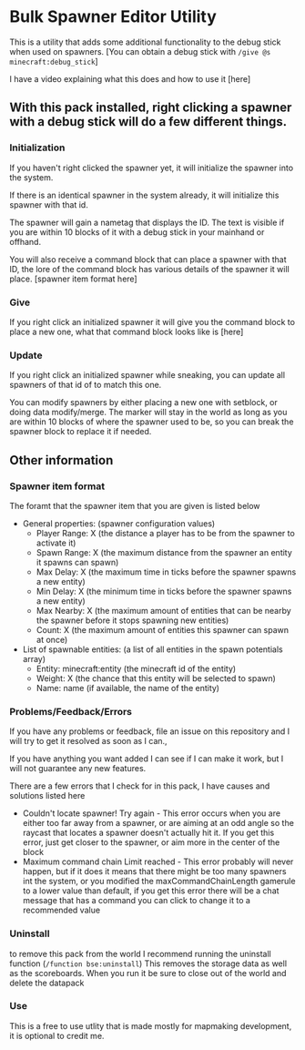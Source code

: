# Bulk Spawner Editor Utility

This is a utility that adds some additional functionality to the debug stick when used on spawners. [You can obtain a debug stick with `/give @s minecraft:debug_stick`] 

I have a video explaining what this does and how to use it [here]

## With this pack installed, right clicking a spawner with a debug stick will do a few different things.
### Initialization
If you haven't right clicked the spawner yet, it will initialize the spawner into the system.

If there is an identical spawner in the system already, it will initialize this spawner with that id.

The spawner will gain a nametag that displays the ID. The text is visible if you are within 10 blocks of it with a debug stick in your mainhand or offhand.

You will also receive a command block that can place a spawner with that ID, the lore of the command block has various details of the spawner it will place. [spawner item format here]

### Give
If you right click an initialized spawner it will give you the command block to place a new one, what that command block looks like is [here]

### Update
If you right click an initialized spawner while sneaking, you can update all spawners of that id of to match this one. 

You can modify spawners by either placing a new one with setblock, or doing data modify/merge. The marker will stay in the world as long as you are within 10 blocks of where the spawner used to be, so you can break the spawner block to replace it if needed. 

## Other information
### Spawner item format
The foramt that the spawner item that you are given is listed below
* General properties: (spawner configuration values)
  * Player Range: X (the distance a player has to be from the spawner to activate it)
  * Spawn Range: X (the maximum distance from the spawner an entity it spawns can spawn)
  * Max Delay: X (the maximum time in ticks before the spawner spawns a new entity)
  * Min Delay: X (the minimum time in ticks before the spawner spawns a new entity)
  * Max Nearby: X (the maximum amount of entities that can be nearby the spawner before it stops spawning new entities)
  * Count: X (the maximum amount of entities this spawner can spawn at once)
* List of spawnable entities: (a list of all entities in the spawn potentials array)
  * Entity: minecraft:entity (the minecraft id of the entity)
  * Weight: X (the chance that this entity will be selected to spawn)
  * Name: name (if available, the name of the entity)
### Problems/Feedback/Errors
If you have any problems or feedback, file an issue on this repository and I will try to get it resolved as soon as I can.,

If you have anything you want added I can see if I can make it work, but I will not guarantee any new features. 

There are a few errors that I check for in this pack, I have causes and solutions listed here
* Couldn't locate spawner! Try again - This error occurs when you are either too far away from a spawner, or are aiming at an odd angle so the raycast that locates a spawner doesn't actually hit it. If you get this error, just get closer to the spawner, or aim more in the center of the block
* Maximum command chain Limit reached - This error probably will never happen, but if it does it means that there might be too many spawners int the system, or you modified the maxCommandChainLength gamerule to a lower value than default, if you get this error there will be a chat message that has a command you can click to change it to a recommended value

### Uninstall
to remove this pack from the world I recommend running the uninstall function (`/function bse:uninstall`) This removes the storage data as well as the scoreboards. When you run it be sure to close out of the world and delete the datapack

### Use
This is a free to use utlity that is made mostly for mapmaking development, it is optional to credit me.
